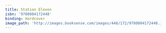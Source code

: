 ```yaml
---
title: Station Eleven
isbn: '9780804172448'
binding: Hardcover
image_path: 'http://images.booksense.com/images/448/172/9780804172448.jpg'
---
```



